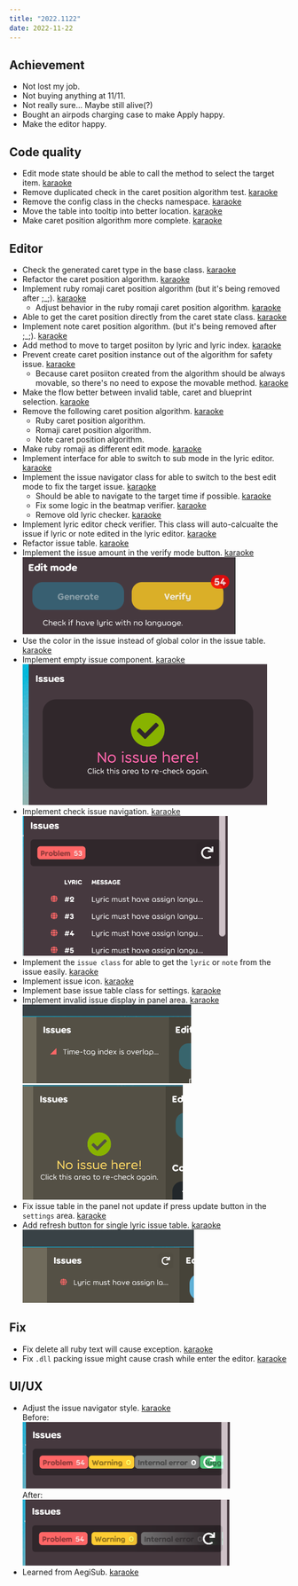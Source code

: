 ```yaml
---
title: "2022.1122"
date: 2022-11-22
---
```


## Achievement

- Not lost my job.
- Not buying anything at 11/11.
- Not really sure... Maybe still alive(?)
- Bought an airpods charging case to make Apply happy.
- Make the editor happy.

## Code quality

- Edit mode state should be able to call the method to select the target item. [karaoke](#1708@andy840119)
- Remove duplicated check in the caret position algorithm test. [karaoke](#1714@andy840119)
- Remove the config class in the checks namespace. [karaoke](#1735@andy840119)
- Move the table into tooltip into better location. [karaoke](#1741@andy840119)
- Make caret position algorithm more complete. [karaoke](#1704@andy840119)

## Editor

- Check the generated caret type in the base class. [karaoke](#1697@andy840119)
- Refactor the caret position algorithm. [karaoke](#1698@andy840119)
- Implement ruby romaji caret position algorithm (but it's being removed after ;\_;). [karaoke](#1700@andy840119)
  - Adjust behavior in the ruby romaji caret position algorithm. [karaoke](#1701@andy840119)
- Able to get the caret position directly from the caret state class. [karaoke](#1702@andy840119)
- Implement note caret position algorithm. (but it's being removed after ;\_;). [karaoke](#1703@andy840119)
- Add method to move to target posiiton by lyric and lyric index. [karaoke](#1705@andy840119)
- Prevent create caret position instance out of the algorithm for safety issue. [karaoke](#1706@andy840119)
  - Because caret posiiton created from the algorithm should be always movable, so there's no need to expose the movable method. [karaoke](#1707@andy840119)
- Make the flow better between invalid table, caret and blueprint selection. [karaoke](#1696@andy840119)
- Remove the following caret position algorithm. [karaoke](#1709@andy840119)
  - Ruby caret position algorithm.
  - Romaji caret position algorithm.
  - Note caret position algorithm.
- Make ruby romaji as different edit mode. [karaoke](#1711@andy840119)
- Implement interface for able to switch to sub mode in the lyric editor. [karaoke](#1712@andy840119)
- Implement the issue navigator class for able to switch to the best edit mode to fix the target issue. [karaoke](#1710#1713@andy840119)
  - Should be able to navigate to the target time if possible. [karaoke](#1718@andy840119)
  - Fix some logic in the beatmap verifier. [karaoke](#1719@andy840119)
  - Remove old lyric checker. [karaoke](#1721@andy840119)
- Implement lyric editor check verifier. This class will auto-calcualte the issue if lyric or note edited in the lyric editor. [karaoke](#1717@andy840119)
- Refactor issue table. [karaoke](#1685#1720@andy840119)
- Implement the issue amount in the verify mode button. [karaoke](#1722#1724@andy840119)  
  ![](res/2022-11-20-18-01-26.png)
- Use the color in the issue instead of global color in the issue table. [karaoke](#1725@andy840119)
- Implement empty issue component. [karaoke](#1726@andy840119)  
  ![](res/2022-11-20-18-02-56.png)
- Implement check issue navigation. [karaoke](#1727@andy840119)  
  ![](res/2022-11-20-18-03-51.png)
- Implement the `issue class` for able to get the `lyric` or `note` from the issue easily. [karaoke](#1738#1739@andy840119)
- Implement issue icon. [karaoke](#1740@andy840119)
- Implement base issue table class for settings. [karaoke](#1742@andy840119)
- Implement invalid issue display in panel area. [karaoke](#1743@andy840119)  
  ![](res/2022-11-20-18-13-36.png)  
  ![](res/2022-11-20-18-13-41.png)
- Fix issue table in the panel not update if press update button in the `settings` area. [karaoke](#1744#1745@andy840119)
- Add refresh button for single lyric issue table. [karaoke](#1746@andy840119)  
  ![](res/2022-11-20-18-16-39.png)

## Fix

- Fix delete all ruby text will cause exception. [karaoke](#1732#1736@andy840119)
- Fix `.dll` packing issue might cause crash while enter the editor. [karaoke](#1672@andy840119)

## UI/UX

- Adjust the issue navigator style. [karaoke](#1731#1737@andy840119)  
  Before:  
  ![](res/2022-11-20-18-07-56.png)  
  After:  
  ![](res/2022-11-20-18-07-47.png)
- Learned from AegiSub. [karaoke](#1593@andy840119)
